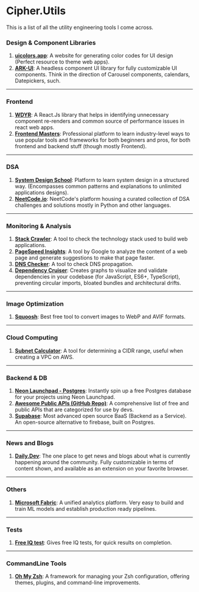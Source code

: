 # Cipher.Utils

This is a list of all the utility engineering tools I come across.

### Design & Component Libraries

1. **[uicolors.app](https://uicolors.app/)**: A website for generating color codes for UI design (Perfect resource to theme web apps).
2. **[ARK-UI](https://ark-ui.com/)**: A headless component UI library for fully customizable UI components. Think in the direction of Carousel components, calendars, Datepickers, such.

---

### Frontend

1. **[WDYR](https://github.com/welldone-software/why-did-you-render)**: A React.Js library that helps in identifying unnecessary component re-renders and common source of performance issues in react web apps.
2. **[Frontend Masters](https://frontendmasters.com/dashboard/)**: Professional platform to learn industry-level ways to use popular tools and frameworks for both beginners and pros, for both frontend and backend stuff (though mostly Frontend).  

---

### DSA

1. **[System Design School](https://systemdesignschool.io/)**: Platform to learn system design in a structured way. (Encompasses common patterns and explanations to unlimited applications designs).
2. **[NeetCode.io](https://neetcode.io/practice)**: NeetCode's platform housing a curated collection of DSA challenges and solutions mostly in Python and other languages.
 
---

### Monitoring & Analysis

1.  **[Stack Crawler](https://stackcrawler.com/)**: A tool to check the technology stack used to build web applications.
2.  **[PageSpeed Insights](https://pagespeed.web.dev/)**: A tool by Google to analyze the content of a web page and generate suggestions to make that page faster.
3.  **[DNS Checker](https://dnschecker.org/)**: A tool to check DNS propagation.
4. **[Dependency Cruiser](https://www.npmjs.com/package/dependency-cruiser)**: Creates graphs to visualize and validate dependencies in your codebase (for JavaScript, ES6+, TypeScript), preventing circular imports, bloated bundles and architectural drifts.

---
 
### Image Optimization

1.  **[Squoosh](https://squoosh.app/)**: Best free tool to convert images to WebP and AVIF formats.

---

### Cloud Computing

1.  **[Subnet Calculator](https://www.subnet-calculator.com/)**: A tool for determining a CIDR range, useful when creating a VPC on AWS.

---

### Backend & DB

1.  **[Neon Launchpad - Postgres](https://neon.tech/launchpad)**: Instantly spin up a free Postgres database for your projects using Neon Launchpad.
2. **[Awesome Public APIs (GitHub Repo)](https://github.com/public-apis/public-apis)**: A comprehensive list of free and public APIs that are categorized for use by devs.
3. **[Supabase](https://supabase.com/)**: Most advanced open source BaaS (Backend as a Service). An open-source alternative to firebase, built on Postgres.


---

### News and Blogs

1. **[Daily.Dev](https://daily.dev/)**: The one place to get news and blogs about what is currently happening around the community. Fully customizable in terms of content shown, and available as an extension on your favorite browser.

---


### Others

1. **[Microsoft Fabric](https://app.fabric.microsoft.com/)**: A unified analytics platform. Very easy to build and train ML models and establish production ready pipelines.

---


### Tests
1. **[Free IQ test](https://www.free-iqtest.net/)**: Gives free IQ tests, for quick results on completion.

---

### CommandLine Tools
1. **[Oh My Zsh](https://ohmyz.sh/)**: A framework for managing your Zsh configuration, offering themes, plugins, and command-line improvements.

